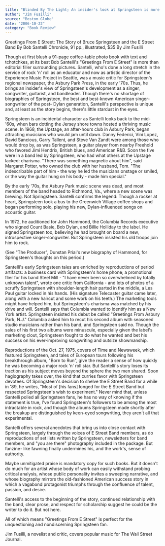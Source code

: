 ```yaml
---
title: "Blinded By The Light; An insider's look at Springsteen is more hagiography than clear-eyed analysis"
author: "Jim Fusilli"
source: "Boston Globe"
date: "2006-10-22"
category: "Book Review"
---
```


Greetings From E Street: The Story of Bruce Springsteen and the E Street Band By Bob Santelli Chronicle, 91 pp., illustrated, $35 By Jim Fusilli

Though at first blush a 91-page coffee-table photo book with text and tchotchkes, at its best Bob Santelli's "Greetings From E Street" is more than editorial filler surrounding pictures. Santelli, who's done a long stretch in the service of rock 'n' roll as an educator and now as artistic director of the Experience Music Project in Seattle, was a music critic for Springsteen's regional newspaper, the Asbury Park Press, in the early '70s. Thus, he brings an insider's view of Springsteen's development as a singer, songwriter, guitarist, and bandleader. Though there's no shortage of biographies of Springsteen, the best and best-known American singer-songwriter of the post- Dylan generation, Santelli's perspective is unique and, at least as the story begins, there's little stardust in the eyes.

Springsteen is an incidental character as Santelli looks back to the mid-'60s, when bars dotting the Jersey shore towns hosted a thriving music scene. In 1968, the Upstage, an after-hours club in Asbury Park, began attracting musicians who would jam until dawn. Danny Federici, Vini Lopez, David Sancious, Garry Tallent, and Steve Van Zandt were among those who would drop by, as was Springsteen, a guitar player from nearby Freehold who favored Jimi Hendrix, British blues, and American R&B. Soon the five were in a band led by Springsteen, who had what others at the Upstage lacked: charisma. "There was something magnetic about him", said Margaret Potter, who owned the club with her husband, Tom. "The indescribable part of him - the way he led the musicians onstage or smiled, or the way the guitar hung on his body - made him special."

By the early '70s, the Asbury Park music scene was dead, and most members of the band headed to Richmond, Va., where a new scene was brewing. Not Springsteen. Santelli confirms the legend: Though a rocker at heart, Springsteen took a bus to the Greenwich Village coffee shops and began performing solo, playing his new, Dylan-influenced songs on acoustic guitar.

In 1972, he auditioned for John Hammond, the Columbia Records executive who signed Count Basie, Bob Dylan, and Billie Holliday to the label. He signed Springsteen too, believing he had brought on board a new, introspective singer-songwriter. But Springsteen insisted his old troops join him to rock.

(See "The Producer", Dunstan Prial's new biography of Hammond, for Springsteen's thoughts on this period.)

Santelli's early Springsteen tales are enriched by reproductions of period artifacts: a business card with Springsteen's home phone; a promotional flier for his band Steel Mill - "I have never been so overwhelmed by totally unknown talent", wrote one critic from California \- and lots of photos of a scruffy Springsteen with shoulder-length hair parted in the middle, a Les Paul guitar locked in his hands. (His signature Telecaster guitar came later, along with a new haircut and some work on his teeth.) The marketing tools might have helped him, but Springsteen's charisma was matched by his drive and will. Santelli says that Columbia wanted to identify him as a New York artist. Springsteen insisted his debut be called "Greetings From Asbury Park, N.J." Columbia asked him to recut his second album with seasoned studio musicians rather than his band, and Springsteen said no. Though the sales of his first two albums were minuscule, especially given the label's marketing clout, Springsteen fought to do what he wanted and bet his success on his ever-improving songwriting and outsize showmanship.

Reproductions of the Oct. 27, 1975, covers of Time and Newsweek, which featured Springsteen, and tales of European tours following his breakthrough album, "Born to Run", give the reader a sense of how quickly he was becoming a major rock 'n' roll star. But Santelli's story loses its traction as his subject moves beyond the sphere the two men shared. Soon hagiography takes over, the kind that curries favor with Springsteen devotees. Of Springsteen's decision to shelve the E Street Band for a while in '89, he writes, "Most of [his fans] longed for the E Street Band but respected Springsteen's wish to experiment." Never mind that, unless Santelli polled all Springsteen fans, he has no way of knowing if the statement is true, I've found Springsteen's followers to be among the most intractable in rock, and though the albums Springsteen made shortly after the breakup are distinguished by keen-eyed songwriting, they aren't all that experimental.

Santelli offers several anecdotes that bring us into close contact with Springsteen, largely through the voices of E Street Band members, as do reproductions of set lists written by Springsteen, newsletters for band members, and "you are there" photography included in the package. But fanzine- like fawning finally undermines his, and the work's, sense of authority.

Maybe unmitigated praise is mandatory copy for such books. But it doesn't do much for an artist whose body of work can easily withstand probing critical analysis, whose public personality invites a sweeping narrative, and whose biography mirrors the old-fashioned American success story in which a vagabond protagonist triumphs through the confluence of talent, passion, and desire.

Santelli's access to the beginning of the story, continued relationship with the band, clear prose, and respect for scholarship suggest he could be the writer to do it. But not here.

All of which means "Greetings From E Street" is perfect for the unquestioning and nondiscerning Springsteen fan.

Jim Fusilli, a novelist and critic, covers popular music for The Wall Street Journal.
